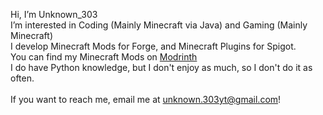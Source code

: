 Hi, I’m Unknown_303<br>
I’m interested in Coding (Mainly Minecraft via Java) and Gaming (Mainly Minecraft)<br>
I develop Minecraft Mods for Forge, and Minecraft Plugins for Spigot.<br>
You can find my Minecraft Mods on <a href="https://modrinth.com/user/Unknown_303/">Modrinth</a><br>
I do have Python knowledge, but I don't enjoy as much, so I don't do it as often.<br>
<br>
If you want to reach me, email me at unknown.303yt@gmail.com!<br>
